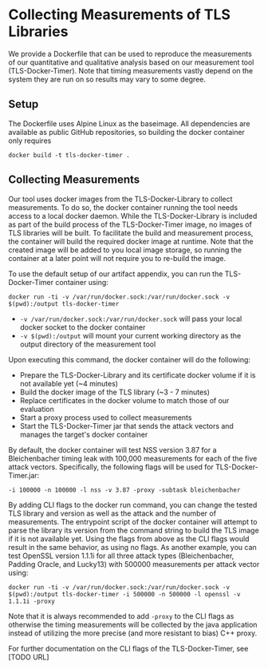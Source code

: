 # Collecting Measurements of TLS Libraries
We provide a Dockerfile that can be used to reproduce the measurements of our quantitative and qualitative analysis based on our measurement tool (TLS-Docker-Timer). Note that timing measurements vastly depend on the system they are run on so results may vary to some degree.

## Setup
The Dockerfile uses Alpine Linux as the baseimage. All dependencies are available as public GitHub repositories, so building the docker container only requires
```
docker build -t tls-docker-timer .
```

## Collecting Measurements
Our tool uses docker images from the TLS-Docker-Library to collect measurements. To do so, the docker container running the tool needs access to a local docker daemon. While the TLS-Docker-Library is included as part of the build process of the TLS-Docker-Timer image, no images of TLS libraries will be built. To facilitate the build and measurement process, the container will build the required docker image at runtime. Note that the created image will be added to you local image storage, so running the container at a later point will not require you to re-build the image.

To use the default setup of our artifact appendix, you can run the TLS-Docker-Timer container using:
```
docker run -ti -v /var/run/docker.sock:/var/run/docker.sock -v $(pwd):/output tls-docker-timer
```

- `-v /var/run/docker.sock:/var/run/docker.sock` will pass your local docker socket to the docker container
- `-v $(pwd):/output` will mount your current working directory as the output directory of the measurement tool

Upon executing this command, the docker container will do the following:
- Prepare the TLS-Docker-Library and its certificate docker volume if it is not available yet (~4 minutes)
- Build the docker image of the TLS library (~3 - 7 minutes)
- Replace certificates in the docker volume to match those of our evaluation
- Start a proxy process used to collect measurements
- Start the TLS-Docker-Timer jar that sends the attack vectors and manages the target's docker container

By default, the docker container will test NSS version 3.87 for a Bleichenbacher timing leak with 100,000 measurements for each of the five attack vectors. Specifically, the following flags will be used for TLS-Docker-Timer.jar:
```
-i 100000 -n 100000 -l nss -v 3.87 -proxy -subtask bleichenbacher
```

By adding CLI flags to the docker run command, you can change the tested TLS library and version as well as the attack and the number of measurements. The entrypoint script of the docker container will attempt to parse the library its version from the command string to build the TLS image if it is not available yet. Using the flags from above as the CLI flags would result in the same behavior, as using no flags. As another example, you can test OpenSSL version 1.1.1i for all three attack types (Bleichenbacher, Padding Oracle, and Lucky13) with 500000 measurements per attack vector using:
```
docker run -ti -v /var/run/docker.sock:/var/run/docker.sock -v $(pwd):/output tls-docker-timer -i 500000 -n 500000 -l openssl -v 1.1.1i -proxy
```
Note that it is always recommended to add `-proxy` to the CLI flags as otherwise the timing measurements will be collected by the java application instead of utilizing the more precise (and more resistant to bias) C++ proxy.

For further documentation on the CLI flags of the TLS-Docker-Timer, see [TODO URL]